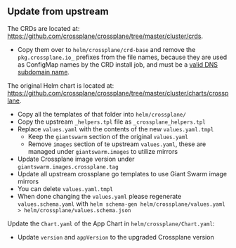 ## Update from upstream

The CRDs are located at: https://github.com/crossplane/crossplane/tree/master/cluster/crds.

- Copy them over to `helm/crossplane/crd-base` and remove the `pkg.crossplane.io_` prefixes from the file names, because
  they are used as ConfigMap names by the CRD install job, and must be a [valid DNS subdomain name](https://kubernetes.io/docs/concepts/configuration/configmap/#configmap-object).

The original Helm chart is located at: https://github.com/crossplane/crossplane/tree/master/cluster/charts/crossplane.

- Copy all the templates of that folder into `helm/crossplane/`
- Copy the upstream `_helpers.tpl` file as `_crossplane_helpers.tpl`
- Replace `values.yaml` with the contents of the new `values.yaml.tmpl`
  - Keep the `giantswarm` section of the original `values.yaml`
  - Remove `images` section of te upstream `values.yaml`, these are managed under `giantswarm.images` to utilize mirrors
- Update Crossplane image version under `giantswarm.images.crossplane.tag`
- Update all upstream crossplane go templates to use Giant Swarm image mirrors
- You can delete `values.yaml.tmpl`
- When done changing the `values.yaml` please regenerate `values.schema.yaml`
  with `helm schema-gen helm/crossplane/values.yaml > helm/crossplane/values.schema.json`

Update the `Chart.yaml` of the App Chart in `helm/crossplane/Chart.yaml`:

- Update `version` and `appVersion` to the upgraded Crossplane version
